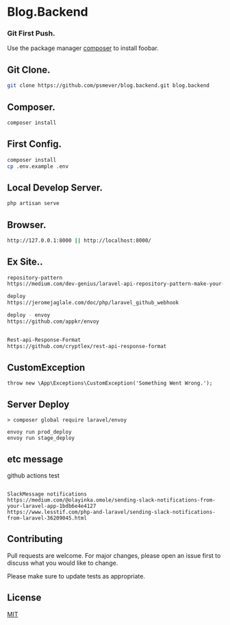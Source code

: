 # Blog.Backend

### Git First Push.
Use the package manager [composer](https://getcomposer.org/) to install foobar.

## Git Clone.

```bash
git clone https://github.com/psmever/blog.backend.git blog.backend
```

## Composer.
```bash
composer install

```

## First Config.
```bash
composer install
cp .env.example .env
```

## Local Develop Server.
```bash
php artisan serve
```

## Browser.
```bash
http://127.0.0.1:8000 || http://localhost:8000/
```

## Ex Site..
```bash
repository-pattern
https://medium.com/dev-genius/laravel-api-repository-pattern-make-your-code-more-structured-the-simple-guide-5b770da766d7

deploy
https://jeromejaglale.com/doc/php/laravel_github_webhook

deploy - envoy
https://github.com/appkr/envoy


Rest-api-Response-Format
https://github.com/cryptlex/rest-api-response-format

```

## CustomException
```
throw new \App\Exceptions\CustomException('Something Went Wrong.');

```

## Server Deploy
```
> composer global require laravel/envoy

envoy run prod_deploy
envoy run stage_deploy

```

## etc message
github actions test
```

SlackMessage notifications
https://medium.com/@olayinka.omole/sending-slack-notifications-from-your-laravel-app-1bdb6e4e4127
https://www.lesstif.com/php-and-laravel/sending-slack-notifications-from-laravel-36209045.html
```

## Contributing
Pull requests are welcome. For major changes, please open an issue first to discuss what you would like to change.

Please make sure to update tests as appropriate.

## License
[MIT](https://choosealicense.com/licenses/mit/)

